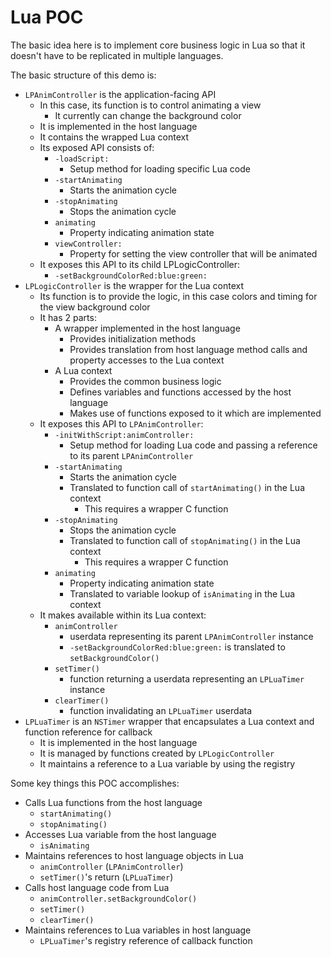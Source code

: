 # Lua POC

The basic idea here is to implement core business logic in Lua so that it doesn't have to be replicated
in multiple languages.

The basic structure of this demo is:

- `LPAnimController` is the application-facing API
	- In this case, its function is to control animating a view
		- It currently can change the background color
	- It is implemented in the host language
	- It contains the wrapped Lua context
	- Its exposed API consists of:
		- `-loadScript:`
			- Setup method for loading specific Lua code
		- `-startAnimating`
			- Starts the animation cycle
		- `-stopAnimating`
			- Stops the animation cycle
		- `animating`
			- Property indicating animation state
		- `viewController:`
			- Property for setting the view controller that will be animated
	- It exposes this API to its child LPLogicController:
		- `-setBackgroundColorRed:blue:green:`
- `LPLogicController` is the wrapper for the Lua context
	- Its function is to provide the logic, in this case colors and timing for the view background color
	- It has 2 parts:
		- A wrapper implemented in the host language
			- Provides initialization methods
			- Provides translation from host language method calls and property accesses to the Lua context
		- A Lua context
			- Provides the common business logic
			- Defines variables and functions accessed by the host language
			- Makes use of functions exposed to it which are implemented
	- It exposes this API to `LPAnimController`:
		- `-initWithScript:animController:`
			- Setup method for loading Lua code and passing a reference to its parent `LPAnimController`
		- `-startAnimating`
			- Starts the animation cycle
			- Translated to function call of `startAnimating()` in the Lua context
				- This requires a wrapper C function
		- `-stopAnimating`
			- Stops the animation cycle
			- Translated to function call of `stopAnimating()` in the Lua context
				- This requires a wrapper C function
		- `animating`
			- Property indicating animation state
			- Translated to variable lookup of `isAnimating` in the Lua context
	- It makes available within its Lua context:
		- `animController`
			- userdata representing its parent `LPAnimController` instance
			- `-setBackgroundColorRed:blue:green:` is translated to `setBackgroundColor()`
		- `setTimer()`
			- function returning a userdata representing an `LPLuaTimer` instance
		- `clearTimer()`
			- function invalidating an `LPLuaTimer` userdata
- `LPLuaTimer` is an `NSTimer` wrapper that encapsulates a Lua context and function reference for callback
	- It is implemented in the host language
	- It is managed by functions created by `LPLogicController`
	- It maintains a reference to a Lua variable by using the registry

Some key things this POC accomplishes:
- Calls Lua functions from the host language
	- `startAnimating()`
	- `stopAnimating()`
- Accesses Lua variable from the host language
	- `isAnimating`
- Maintains references to host language objects in Lua
	- `animController` (`LPAnimController`)
	- `setTimer()`'s return (`LPLuaTimer`)
- Calls host language code from Lua
	- `animController.setBackgroundColor()`
	- `setTimer()`
	- `clearTimer()`
- Maintains references to Lua variables in host language
	- `LPLuaTimer`'s registry reference of callback function
